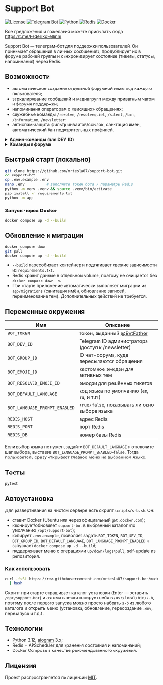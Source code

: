# Support Bot

[![License](https://img.shields.io/github/license/mrtesla07/support-bot)](LICENSE)
[![Telegram Bot](https://img.shields.io/badge/Bot-grey?logo=telegram)](https://core.telegram.org/bots)
[![Python](https://img.shields.io/badge/Python-3.12-blue.svg)](https://www.python.org/)
[![Redis](https://img.shields.io/badge/Redis-enabled?logo=redis&color=red)](https://redis.io)
[![Docker](https://img.shields.io/badge/Docker-ready-blue?logo=docker)](https://www.docker.com/)

Все предложения и пожелания можете присылать сюда https://t.me/FederikoFellinni

Support Bot — телеграм-бот для поддержки пользователей. Он принимает обращения в личных сообщениях, продублирует их в форуме рабочей группы и синхронизирует состояние (тикеты, статусы, напоминания) через Redis.

## Возможности

- автоматическое создание отдельной форумной темы под каждого пользователя;
- зеркалирование сообщений и медиагрупп между приватным чатом и форуме поддержки;
- напоминания операторам о «висящих» обращениях;
- служебные команды `/resolve`, `/resolvequiet`, `/silent`, `/ban`, `/information`, `/newsletter`;
- антиспам-защита: фильтр инвайтов/ссылок, санитация имён, автоматический бан подозрительных профилей.

<details>
<summary><b>Админ-команды (для DEV_ID)</b></summary>

* `/newsletter` — открыть меню рассылки (требует aiogram_newsletter).
* `/greeting` — настроить приветственное сообщение (доступны плейсхолдеры `{full_name}`).
* `/closing` — настроить сообщение, которое отправляется пользователю после /resolve (поддерживает `{full_name}`).
</details>

<details>
<summary><b>Команды в форуме</b></summary>

* `/ban` — переключить блокировку пользователя (сообщения перестают пересылаться).
* `/silent` — включить бесшумный режим (ответы не доставляются пользователю).
* `/information` — вывести карточку пользователя (ID, username, статус, дата регистрации).
* `/resolve` — пометить тикет как «решён», сменить эмодзи темы и отправить пользователю финальное сообщение.
* `/resolvequiet` — закрыть тикет без отправки финального сообщения пользователю.
</details>

## Быстрый старт (локально)

```bash
git clone https://github.com/mrtesla07/support-bot.git
cd support-bot
cp .env.example .env
nano .env          # заполните токен бота и параметры Redis
python -m venv .venv && source .venv/bin/activate
pip install -r requirements.txt
python -m app
```

### Запуск через Docker

```bash
docker compose up -d --build
```

## Обновление и миграции

```bash
docker compose down
git pull
docker compose up -d --build
```

- `--build` пересобирает контейнер и подтягивает свежие зависимости из `requirements.txt`.
- Redis хранит данные в отдельном volume, поэтому не очищается без `docker compose down -v`.
- При старте приложение автоматически выполняет миграции из `app/migrations` (санитация имён, обновление записей, переименование тем). Дополнительных действий не требуется.

## Переменные окружения

| Имя                    | Описание                                              |
|------------------------|--------------------------------------------------     |
| `BOT_TOKEN`            | токен, выданный [@BotFather](https://t.me/BotFather)  |
| `BOT_DEV_ID`           | Telegram ID администратора (доступ к /newsletter)     |
| `BOT_GROUP_ID`         | ID чат-форума, куда пересылаются обращения            |
| `BOT_EMOJI_ID`         | кастомное эмодзи для активных тем                     |
| `BOT_RESOLVED_EMOJI_ID`| эмодзи для решённых тикетов                           |
| `BOT_DEFAULT_LANGUAGE` | код языка по умолчанию (`en`, `ru`, и т.п.)           |
| `BOT_LANGUAGE_PROMPT_ENABLED` | `true/false`, показывать ли окно выбора языка  |
| `REDIS_HOST`           | адрес Redis                                           |
| `REDIS_PORT`           | порт Redis                                            |
| `REDIS_DB`             | номер базы Redis                                      |

Если выбор языка не нужен, задайте `BOT_DEFAULT_LANGUAGE` и отключите шаг выбора, выставив `BOT_LANGUAGE_PROMPT_ENABLED=false`. Тогда пользователь сразу открывает главное меню на выбранном языке.

## Тесты

```bash
pytest
```

## Автоустановка

Для развёртывания на чистом сервере есть скрипт `scripts/s-b.sh`. Он:
- ставит Docker (Ubuntu или через официальный `get.docker.com`);
- клонирует/обновляет `support-bot` в выбранный каталог (по умолчанию `/opt/support-bot`);
- копирует `.env.example`, позволяет задать `BOT_TOKEN`, `BOT_DEV_ID`, `BOT_GROUP_ID`, `BOT_DEFAULT_LANGUAGE`, `BOT_LANGUAGE_PROMPT_ENABLED` и запускает `docker compose up -d --build`;
- поддерживает меню с операциями `up/down/logs/pull`, self-update из репозитория.

### Как использовать

```bash
curl -fsSL https://raw.githubusercontent.com/mrtesla07/support-bot/main/scripts/s-b.sh \
  | bash
```

Скрипт при старте спрашивает каталог установки (Enter — оставить `/opt/support-bot`) и автоматически копирует себя в `/usr/local/bin/s-b`, поэтому после первого запуска можно просто набрать `s-b` из любого каталога и открыть меню (установка, обновление, пересоздание `.env`, перезапуск и т.д.).

## Технологии

- Python 3.12, [aiogram](https://docs.aiogram.dev) 3.x;
- Redis + APScheduler для хранения состояния и напоминаний;
- Docker Compose в качестве рекомендованного окружения.

## Лицензия

Проект распространяется по лицензии [MIT](LICENSE).
